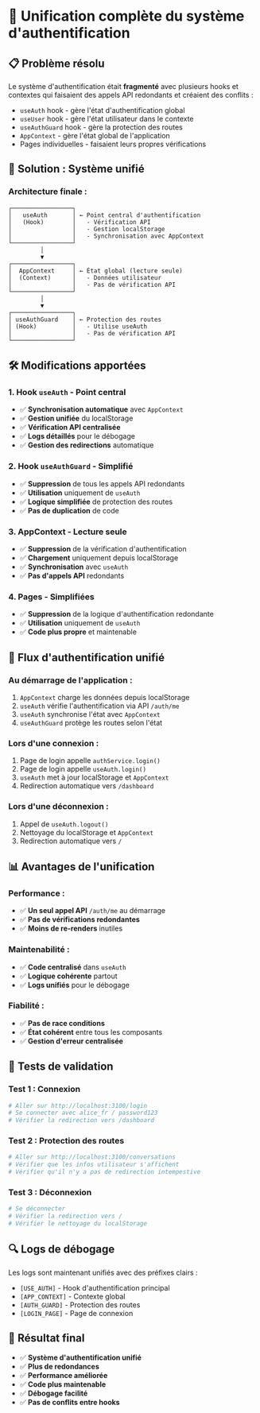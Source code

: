 # 🔧 Unification complète du système d'authentification

## 📋 Problème résolu

Le système d'authentification était **fragmenté** avec plusieurs hooks et contextes qui faisaient des appels API redondants et créaient des conflits :

- `useAuth` hook - gère l'état d'authentification global
- `useUser` hook - gère l'état utilisateur dans le contexte  
- `useAuthGuard` hook - gère la protection des routes
- `AppContext` - gère l'état global de l'application
- Pages individuelles - faisaient leurs propres vérifications

## 🎯 Solution : Système unifié

### **Architecture finale :**

```
┌─────────────────┐
│   useAuth       │ ← Point central d'authentification
│   (Hook)        │   - Vérification API
│                 │   - Gestion localStorage
│                 │   - Synchronisation avec AppContext
└─────────────────┘
         │
         ▼
┌─────────────────┐
│  AppContext     │ ← État global (lecture seule)
│  (Context)      │   - Données utilisateur
│                 │   - Pas de vérification API
└─────────────────┘
         │
         ▼
┌─────────────────┐
│ useAuthGuard    │ ← Protection des routes
│ (Hook)          │   - Utilise useAuth
│                 │   - Pas de vérification API
└─────────────────┘
```

## 🛠️ Modifications apportées

### 1. **Hook `useAuth` - Point central**
- ✅ **Synchronisation automatique** avec `AppContext`
- ✅ **Gestion unifiée** du localStorage
- ✅ **Vérification API centralisée**
- ✅ **Logs détaillés** pour le débogage
- ✅ **Gestion des redirections** automatique

### 2. **Hook `useAuthGuard` - Simplifié**
- ✅ **Suppression** de tous les appels API redondants
- ✅ **Utilisation** uniquement de `useAuth`
- ✅ **Logique simplifiée** de protection des routes
- ✅ **Pas de duplication** de code

### 3. **AppContext - Lecture seule**
- ✅ **Suppression** de la vérification d'authentification
- ✅ **Chargement** uniquement depuis localStorage
- ✅ **Synchronisation** avec `useAuth`
- ✅ **Pas d'appels API** redondants

### 4. **Pages - Simplifiées**
- ✅ **Suppression** de la logique d'authentification redondante
- ✅ **Utilisation** uniquement de `useAuth`
- ✅ **Code plus propre** et maintenable

## 🔄 Flux d'authentification unifié

### **Au démarrage de l'application :**
1. `AppContext` charge les données depuis localStorage
2. `useAuth` vérifie l'authentification via API `/auth/me`
3. `useAuth` synchronise l'état avec `AppContext`
4. `useAuthGuard` protège les routes selon l'état

### **Lors d'une connexion :**
1. Page de login appelle `authService.login()`
2. Page de login appelle `useAuth.login()`
3. `useAuth` met à jour localStorage et `AppContext`
4. Redirection automatique vers `/dashboard`

### **Lors d'une déconnexion :**
1. Appel de `useAuth.logout()`
2. Nettoyage du localStorage et `AppContext`
3. Redirection automatique vers `/`

## 📊 Avantages de l'unification

### **Performance :**
- ✅ **Un seul appel API** `/auth/me` au démarrage
- ✅ **Pas de vérifications redondantes**
- ✅ **Moins de re-renders** inutiles

### **Maintenabilité :**
- ✅ **Code centralisé** dans `useAuth`
- ✅ **Logique cohérente** partout
- ✅ **Logs unifiés** pour le débogage

### **Fiabilité :**
- ✅ **Pas de race conditions**
- ✅ **État cohérent** entre tous les composants
- ✅ **Gestion d'erreur centralisée**

## 🧪 Tests de validation

### **Test 1 : Connexion**
```bash
# Aller sur http://localhost:3100/login
# Se connecter avec alice_fr / password123
# Vérifier la redirection vers /dashboard
```

### **Test 2 : Protection des routes**
```bash
# Aller sur http://localhost:3100/conversations
# Vérifier que les infos utilisateur s'affichent
# Vérifier qu'il n'y a pas de redirection intempestive
```

### **Test 3 : Déconnexion**
```bash
# Se déconnecter
# Vérifier la redirection vers /
# Vérifier le nettoyage du localStorage
```

## 🔍 Logs de débogage

Les logs sont maintenant unifiés avec des préfixes clairs :
- `[USE_AUTH]` - Hook d'authentification principal
- `[APP_CONTEXT]` - Contexte global
- `[AUTH_GUARD]` - Protection des routes
- `[LOGIN_PAGE]` - Page de connexion

## 🎯 Résultat final

- ✅ **Système d'authentification unifié**
- ✅ **Plus de redondances**
- ✅ **Performance améliorée**
- ✅ **Code plus maintenable**
- ✅ **Débogage facilité**
- ✅ **Pas de conflits entre hooks**
